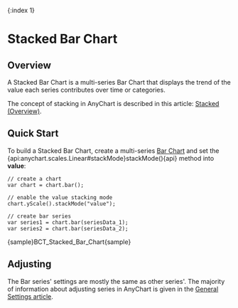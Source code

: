 {:index 1}
# Stacked Bar Chart

## Overview

A Stacked Bar Chart is a multi-series Bar Chart that displays the trend of the value each series contributes over time or categories.

The concept of stacking in AnyChart is described in this article: [Stacked (Overview)](../Overview).

## Quick Start

To build a Stacked Bar Chart, create a multi-series [Bar Chart](../../Bar_Chart) and set the {api:anychart.scales.Linear#stackMode}stackMode(){api} method into **value**:

```
// create a chart
var chart = chart.bar();

// enable the value stacking mode
chart.yScale().stackMode("value");

// create bar series
var series1 = chart.bar(seriesData_1);
var series2 = chart.bar(seriesData_2);
```

{sample}BCT\_Stacked\_Bar\_Chart{sample}

## Adjusting

The Bar series' settings are mostly the same as other series'. The majority of information about adjusting series in AnyChart is given in the [General Settings article](../../General_Settings).
